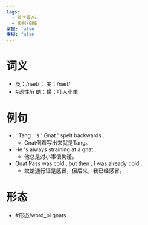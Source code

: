 ```yaml
---
tags:
  - 首字母/G
  - 级别/GRE
掌握: false
模糊: false
---
```

# 词义
- 英：/næt/； 美：/næt/
- #词性/n  蚋；蠓；叮人小虫
# 例句
- ' Tang ' is ' Gnat ' spelt backwards .
	- Gnat倒着写出来就是Tang。
- He 's always straining at a gnat .
	- 他总是对小事很拘谨。
- Gnat Pass was cold , but then , I was already cold .
	- 蚊蚋通行证是感冒，但后来，我已经感冒。
# 形态
- #形态/word_pl gnats

